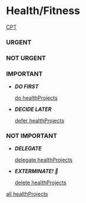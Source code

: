 # Health/Fitness

[CPT](Health%20Fitness%20a6a42c9b3da24d1bb15d588ee2d8c8e1/CPT%2084ce3045cea24ef486ca71b65e8a3132.md)

### URGENT

### NOT URGENT

### IMPORTANT

- ***DO FIRST***
    
    [do healthProjects](Health%20Fitness%20a6a42c9b3da24d1bb15d588ee2d8c8e1/do%20healthProjects%201966509554a7811dbe72fe5b7207f237.csv)
    

- ***DECIDE LATER***
    
    [defer healthProjects](Health%20Fitness%20a6a42c9b3da24d1bb15d588ee2d8c8e1/defer%20healthProjects%201966509554a7810a9c0cc775c8c5407b.csv)
    

### NOT IMPORTANT

- ***DELEGATE***
    
    [delegate healthProjects](Health%20Fitness%20a6a42c9b3da24d1bb15d588ee2d8c8e1/delegate%20healthProjects%201966509554a7817796dfdad7d617783d.csv)
    

- ***EXTERMINATE! 🤖***
    
    [delete healthProjects](Health%20Fitness%20a6a42c9b3da24d1bb15d588ee2d8c8e1/delete%20healthProjects%201966509554a781bcb871cced63cbc5e1.csv)
    

[all healthProjects](Health%20Fitness%20a6a42c9b3da24d1bb15d588ee2d8c8e1/all%20healthProjects%201956509554a7807a806fe30632ef0734.csv)